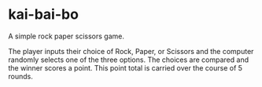 # kai-bai-bo
A simple rock paper scissors game.

The player inputs their choice of Rock, Paper, or Scissors and the computer randomly selects one of the three options. The choices are compared and the winner scores a point. This point total is carried over the course of 5 rounds.